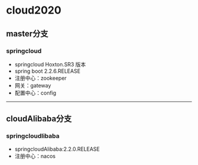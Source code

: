 # cloud2020
## master分支
### springcloud
- springcloud Hoxton.SR3 版本
- spring boot 2.2.6.RELEASE
- 注册中心：zookeeper
- 网关：gateway
- 配置中心：config

<hr>

## cloudAlibaba分支
### springcloudlibaba
- springcloudAlibaba:2.2.0.RELEASE
- 注册中心：nacos
